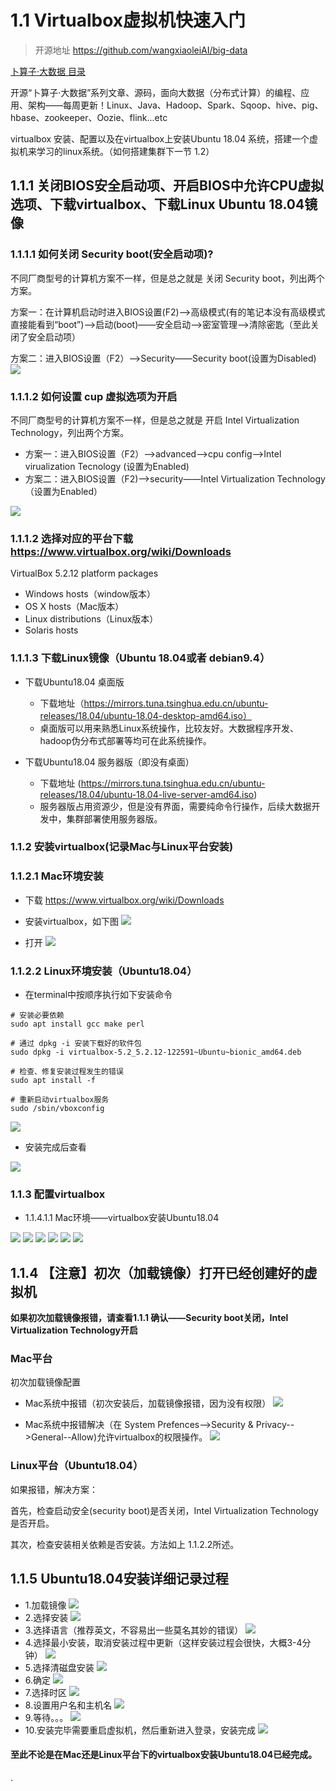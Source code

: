 # 1.1 Virtualbox虚拟机快速入门

>开源地址 https://github.com/wangxiaoleiAI/big-data
>
[卜算子·大数据 目录](./../../README.md)
>
开源“卜算子·大数据”系列文章、源码，面向大数据（分布式计算）的编程、应用、架构——每周更新！Linux、Java、Hadoop、Spark、Sqoop、hive、pig、hbase、zookeeper、Oozie、flink...etc

virtualbox 安装、配置以及在virtualbox上安装Ubuntu 18.04 系统，搭建一个虚拟机来学习的linux系统。（如何搭建集群下一节 1.2）

## 1.1.1 关闭BIOS安全启动项、开启BIOS中允许CPU虚拟选项、下载virtualbox、下载Linux Ubuntu 18.04镜像
### 1.1.1.1 如何关闭 Security boot(安全启动项)?

不同厂商型号的计算机方案不一样，但是总之就是 关闭 Security boot，列出两个方案。

方案一：在计算机启动时进入BIOS设置(F2)——>高级模式(有的笔记本没有高级模式直接能看到“boot”)——>启动(boot)——安全启动——>密室管理——>清除密匙（至此关闭了安全启动项）

方案二：进入BIOS设置（F2）——>Security——Security boot(设置为Disabled)
![](./../image/chapter1/1.1/secure-boot.jpg)

### 1.1.1.2 如何设置 cup 虚拟选项为开启
不同厂商型号的计算机方案不一样，但是总之就是 开启 Intel Virtualization Technology，列出两个方案。

- 方案一：进入BIOS设置（F2）——>advanced——>cpu config——>Intel virualization Tecnology (设置为Enabled)
- 方案二：进入BIOS设置（F2)——>security——Intel Virtualization Technology （设置为Enabled）

![](./../image/chapter1/1.1/cpu-virtualization.jpg)
### 1.1.1.2 选择对应的平台下载 https://www.virtualbox.org/wiki/Downloads

 VirtualBox 5.2.12 platform packages
 - Windows hosts（window版本）
 - OS X hosts（Mac版本）
 - Linux distributions（Linux版本）
 - Solaris hosts

### 1.1.1.3 下载**Linux**镜像（Ubuntu 18.04或者 debian9.4）

 - 下载Ubuntu18.04 桌面版
   - 下载地址（https://mirrors.tuna.tsinghua.edu.cn/ubuntu-releases/18.04/ubuntu-18.04-desktop-amd64.iso）
   - 桌面版可以用来熟悉Linux系统操作，比较友好。大数据程序开发、hadoop伪分布式部署等均可在此系统操作。


 - 下载Ubuntu18.04 服务器版（即没有桌面）
   - 下载地址 (https://mirrors.tuna.tsinghua.edu.cn/ubuntu-releases/18.04/ubuntu-18.04-live-server-amd64.iso)
   - 服务器版占用资源少，但是没有界面，需要纯命令行操作，后续大数据开发中，集群部署使用服务器版。


### 1.1.2 安装virtualbox(记录Mac与Linux平台安装)


### 1.1.2.1 **Mac**环境安装
  - 下载 https://www.virtualbox.org/wiki/Downloads

  - 安装virtualbox，如下图
  ![](../../article/image/chapter1/1/mac-install-virtualbox.png)

  - 打开
  ![](../../article/image/chapter1/1/mac-install-virtualbox2.png)



### 1.1.2.2  **Linux**环境安装（Ubuntu18.04）

- 在terminal中按顺序执行如下安装命令

```
# 安装必要依赖
sudo apt install gcc make perl

# 通过 dpkg -i 安装下载好的软件包
sudo dpkg -i virtualbox-5.2_5.2.12-122591~Ubuntu~bionic_amd64.deb

# 检查、修复安装过程发生的错误
sudo apt install -f

# 重新启动virtualbox服务
sudo /sbin/vboxconfig
```
![](./../image/chapter1/1.1/ubuntu-install-virtualbox3.png)

- 安装完成后查看

![](./../image/chapter1/1.1/ubuntu-install-virtualbox4.png)

### 1.1.3 配置virtualbox

- 1.1.4.1.1 Mac环境——virtualbox安装Ubuntu18.04

![](../../article/image/chapter1/1/virtualbox-setup-ubuntu18.04-1.png)
![](../../article/image/chapter1/1/virtualbox-setup-ubuntu18.04-2.png)
![](../../article/image/chapter1/1/virtualbox-setup-ubuntu18.04-3.png)
![](../../article/image/chapter1/1/virtualbox-setup-ubuntu18.04-4.png)
![](../../article/image/chapter1/1/virtualbox-setup-ubuntu18.04-5.png)
![](../../article/image/chapter1/1/virtualbox-setup-ubuntu18.04-6.png)

## 1.1.4 【注意】初次（加载镜像）打开已经创建好的虚拟机
**如果初次加载镜像报错，请查看1.1.1 确认——Security boot关闭，Intel Virtualization Technology开启**
### Mac平台
  初次加载镜像配置
  - Mac系统中报错（初次安装后，加载镜像报错，因为没有权限）
![](../../article/image/chapter1/1/virtualbox-setup-ubuntu18.04-7-error.png)

  - Mac系统中报错解决（在 System Prefences-->Security & Privacy-->General--Allow)允许virtualbox的权限操作。
![](../../article/image/chapter1/1/virtualbox-setup-ubuntu18.04-8.png)

### Linux平台（Ubuntu18.04）

如果报错，解决方案：

首先，检查启动安全(security boot)是否关闭，Intel Virtualization Technology是否开启。

其次，检查安装相关依赖是否安装。方法如上 1.1.2.2所述。

## 1.1.5 Ubuntu18.04安装详细记录过程

- 1.加载镜像
![](../../article/image/chapter1/1/virtualbox-setup-ubuntu18.04-9.png)
- 2.选择安装
![](../../article/image/chapter1/1/ubuntu18.04-install-1.png)
- 3.选择语言（推荐英文，不容易出一些莫名其妙的错误）
![](../../article/image/chapter1/1/ubuntu18.04-install-2.png)
- 4.选择最小安装，取消安装过程中更新（这样安装过程会很快，大概3-4分钟）
![](../../article/image/chapter1/1/ubuntu18.04-install-3.png)
- 5.选择清磁盘安装
![](../../article/image/chapter1/1/ubuntu18.04-install-4.png)
- 6.确定
![](../../article/image/chapter1/1/ubuntu18.04-install-5.png)
- 7.选择时区
![](../../article/image/chapter1/1/ubuntu18.04-install-6.png)
- 8.设置用户名和主机名
![](../../article/image/chapter1/1/ubuntu18.04-install-7.png)
- 9.等待。。。
![](../../article/image/chapter1/1/ubuntu18.04-install-8.png)
- 10.安装完毕需要重启虚拟机，然后重新进入登录，安装完成
![](../../article/image/chapter1/1/ubuntu18.04-install-9.png)

#### 至此不论是在Mac还是Linux平台下的virtualbox安装Ubuntu18.04已经完成。


.
